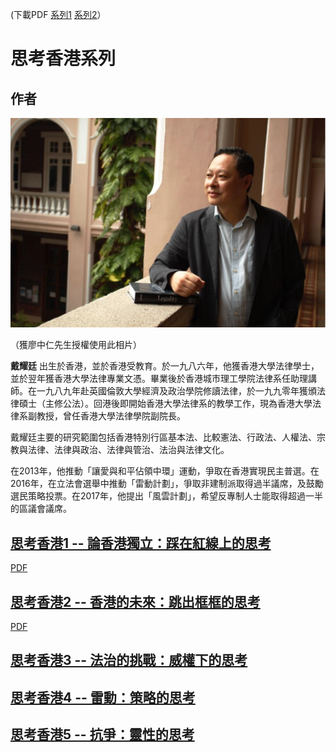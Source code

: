 (下載PDF [系列1](https://github.com/bennytai/HongKongReflections/releases/download/v1.0/HongKongReflections-01-v1.0.pdf) [系列2](https://github.com/bennytai/HongKongReflections/releases/download/v2.1/HongKongReflections-02-v1.1.pdf)）
# 思考香港系列
## **作者**

![alt-text](./images/profile_pic.jpg "戴耀廷")

（獲廖中仁先生授權使用此相片）

**戴耀廷** 出生於香港，並於香港受教育。於一九八六年，他獲香港大學法律學士，並於翌年獲香港大學法律專業文憑。畢業後於香港城市理工學院法律系任助理講師。在一九八九年赴英國倫敦大學經濟及政治學院修讀法律，於一九九零年獲頒法律碩士（主修公法）。回港後即開始香港大學法律系的教學工作，現為香港大學法律系副教授，曾任香港大學法律學院副院長。

戴耀廷主要的研究範圍包括香港特別行區基本法、比較憲法、行政法、人權法、宗教與法律、法律與政治、法律與管治、法治與法律文化。

在2013年，他推動「讓愛與和平佔領中環」運動，爭取在香港實現民主普選。在2016年，在立法會選舉中推動「雷動計劃」，爭取非建制派取得過半議席，及鼓勵選民策略投票。在2017年，他提出「風雲計劃」，希望反專制人士能取得超過一半的區議會議席。

## [思考香港1 -- 論香港獨立：踩在紅線上的思考](./思考香港1/README.md)
[PDF](https://github.com/bennytai/HongKongReflections/releases/download/v1.0/HongKongReflections-01-v1.0.pdf)

## [思考香港2 -- 香港的未來：跳出框框的思考](./思考香港2.md)
[PDF](https://github.com/bennytai/HongKongReflections/releases/download/v2.1/HongKongReflections-02-v1.1.pdf)

## [思考香港3 -- 法治的挑戰：威權下的思考](./思考香港3.md)

## [思考香港4 -- 雷動：策略的思考](./思考香港4.md)

## [思考香港5 -- 抗爭：靈性的思考](./思考香港5.md)
